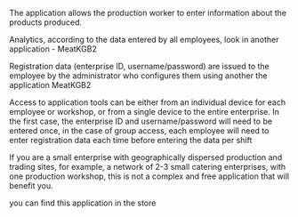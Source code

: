 The application allows the production worker to enter information about the products produced.

Analytics, according to the data entered by all employees, look in another application - MeatKGB2

Registration data (enterprise ID, username/password) are issued to the employee by the administrator who configures them using another the application MeatKGB2

Access to application tools can be either from an individual device for each employee or workshop, or from a single device to the entire enterprise. In the first case, the enterprise ID and username/password will need to be entered once, in the case of group access, each employee will need to enter registration data each time before entering the data per shift

If you are a small enterprise with geographically dispersed production and trading sites, for example, a network of 2-3 small catering enterprises, with one production workshop, this is not a complex and free application that will benefit you.

you can find this application in the store
